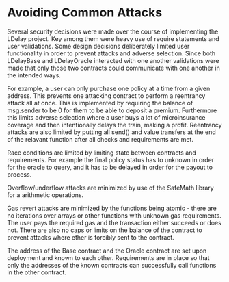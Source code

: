 # Avoiding Common Attacks

Several security decisions were made over the course of implementing the LDelay project. Key among them were heavy use of require statements and user validations. Some design decisions deliberately limited user functionality in order to prevent attacks and adverse selection. Since both LDelayBase and LDelayOracle interacted with one another validations were made that only those two contracts could communicate with one another in the intended ways.

For example, a user can only purchase one policy at a time from a given address. This prevents one attacking contract to perform a reentrancy attack all at once. This is implemented by requiring the balance of msg.sender to be 0 for them to be able to deposit a premium. Furthermore this limits adverse selection where a user buys a lot of microinsurance coverage and then intentionally delays the train, making a profit. Reentrancy attacks are also limited by putting all send() and value transfers at the end of the relavant function after all checks and requirements are met. 

Race conditions are limited by limiting state between contracts and requirements. For example the final policy status has to unknown in order for the oracle to query, and it has to be delayed in order for the payout to process. 

Overflow/underflow attacks are minimized by use of the SafeMath library for a arithmetic operations. 

Gas revert attacks are minimized by the functions being atomic - there are no iterations over arrays or other functions with unknown gas requirements. The user pays the required gas and the transaction either succeeds or does not. There are also no caps or limits on the balance of the contract to prevent attacks where ether is forcibly sent to the contract. 

The address of the Base contract and the Oracle contract are set upon deployment and known to each other. Requirements are in place so that only the addresses of the known contracts can successfully call functions in the other contract. 